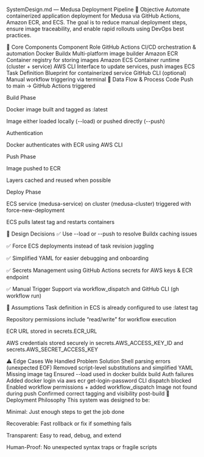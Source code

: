 SystemDesign.md — Medusa Deployment Pipeline
🎯 Objective
Automate containerized application deployment for Medusa via GitHub Actions, Amazon ECR, and ECS. The goal is to reduce manual deployment steps, ensure image traceability, and enable rapid rollouts using DevOps best practices.

🧩 Core Components
Component	Role
GitHub Actions	CI/CD orchestration & automation
Docker Buildx	Multi-platform image builder
Amazon ECR	Container registry for storing images
Amazon ECS	Container runtime (cluster + service)
AWS CLI	Interface to update services, push images
ECS Task Definition	Blueprint for containerized service
GitHub CLI (optional)	Manual workflow triggering via terminal
🔄 Data Flow & Process
Code Push to main → GitHub Actions triggered

Build Phase

Docker image built and tagged as :latest

Image either loaded locally (--load) or pushed directly (--push)

Authentication

Docker authenticates with ECR using AWS CLI

Push Phase

Image pushed to ECR

Layers cached and reused when possible

Deploy Phase

ECS service (medusa-service) on cluster (medusa-cluster) triggered with force-new-deployment

ECS pulls latest tag and restarts containers

🧠 Design Decisions
✅ Use --load or --push to resolve Buildx caching issues

✅ Force ECS deployments instead of task revision juggling

✅ Simplified YAML for easier debugging and onboarding

✅ Secrets Management using GitHub Actions secrets for AWS keys & ECR endpoint

✅ Manual Trigger Support via workflow_dispatch and GitHub CLI (gh workflow run)

📌 Assumptions
Task definition in ECS is already configured to use :latest tag

Repository permissions include “read/write” for workflow execution

ECR URL stored in secrets.ECR_URL

AWS credentials stored securely in secrets.AWS_ACCESS_KEY_ID and secrets.AWS_SECRET_ACCESS_KEY

⚠️ Edge Cases We Handled
Problem	Solution
Shell parsing errors (unexpected EOF)	Removed script-level substitutions and simplified YAML
Missing image tag	Ensured --load used in docker buildx build
Auth failures	Added docker login via aws ecr get-login-password
CLI dispatch blocked	Enabled workflow permissions + added workflow_dispatch
Image not found during push	Confirmed correct tagging and visibility post-build
🧘 Deployment Philosophy
This system was designed to be:

Minimal: Just enough steps to get the job done

Recoverable: Fast rollback or fix if something fails

Transparent: Easy to read, debug, and extend

Human-Proof: No unexpected syntax traps or fragile scripts
